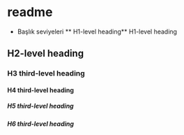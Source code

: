 # readme
- Başlık seviyeleri
**  H1-level heading**    H1-level heading
##    H2-level heading
###   H3 third-level heading
####  H4 third-level heading
##### H5 third-level heading
##### H6 third-level heading
